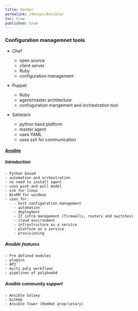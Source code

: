 ```yaml
---
title: Docker
permalink: /devops/Ansible/
toc: true
published: true
---
```




### Configuration managemnet tools 
- Chef
	- open source
	- client server 
	- Ruby 
	- configuration management 
- Puppet
	- Ruby 
	- agent/master architecture
	- confuguration mangement and orchestration tool 
	
- Saltstack
	- python basd platform 
	- master agent 
	- uses YAML 
	- uses ssh for communication 
  
  
#### [Ansible](https://www.ansible.com/)
##### Introduction 
	- Python based
	- automation and orchestration 
	- no need to install agent 
	- uses push and pull model 
	- ssh for linux
	- WinRM for windows 
	- uses for:
		- host configaration management 
		- automation
		- deployment 
		- IT infra management (firewalls, routers and switches)
		- cloud environment
		- infrastructure as a service 
		- platform as a service
		- provisioning 
    
##### Ansible features 
	- Pre defined modules
	- plugins
	- API 
	- multi paly workflows 
	- pipelines of palybookd 
##### Ansible community support 
	- Ansible Galaxy
	- GitHub
	- Ansible Tower (RedHat proprietary)
	
